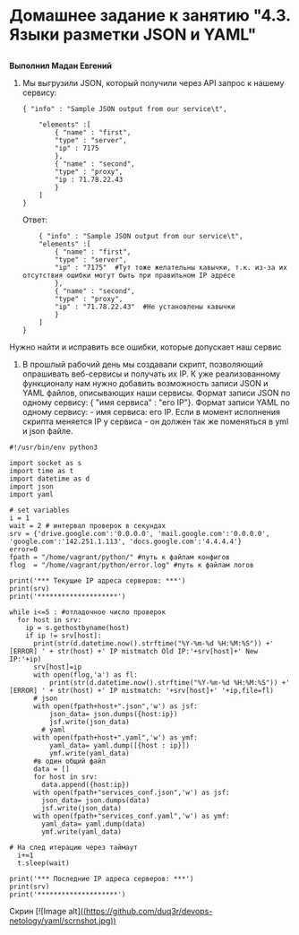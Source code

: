 # **Домашнее задание к занятию "4.3. Языки разметки JSON и YAML"**


## 
**Выполнил Мадан Евгений**



1. Мы выгрузили JSON, который получили через API запрос к нашему сервису:

    ```
    { "info" : "Sample JSON output from our service\t",

        "elements" :[
            { "name" : "first",
            "type" : "server",
            "ip" : 7175 
            },
            { "name" : "second",
            "type" : "proxy",
            "ip : 71.78.22.43
            }
        ]
    }
    ```
    Ответ:
    ```
        { "info" : "Sample JSON output from our service\t",
        "elements" :[
            { "name" : "first",
            "type" : "server",
            "ip" : "7175"  #Тут тоже желательны кавычки, т.к. из-за их отсутствия ошибки могут быть при правильном IP адресе
            },
            { "name" : "second",
            "type" : "proxy",
            "ip" : "71.78.22.43"  #Не установлены кавычки 
            }
        ]
    }
    ```


Нужно найти и исправить все ошибки, которые допускает наш сервис



1. В прошлый рабочий день мы создавали скрипт, позволяющий опрашивать веб-сервисы и получать их IP. К уже реализованному функционалу нам нужно добавить возможность записи JSON и YAML файлов, описывающих наши сервисы. Формат записи JSON по одному сервису: { "имя сервиса" : "его IP"}. Формат записи YAML по одному сервису: - имя сервиса: его IP. Если в момент исполнения скрипта меняется IP у сервиса - он должен так же поменяться в yml и json файле.


```
#!/usr/bin/env python3

import socket as s
import time as t
import datetime as d
import json
import yaml

# set variables
i = 1
wait = 2 # интервал проверок в секундах
srv = {'drive.google.com':'0.0.0.0', 'mail.google.com':'0.0.0.0', 'google.com':'142.251.1.113', 'docs.google.com':'4.4.4.4'}
error=0
fpath = "/home/vagrant/python/" #путь к файлам конфигов
flog  = "/home/vagrant/python/error.log" #путь к файлам логов

print('*** Текущие IP адреса серверов: ***')
print(srv)
print('********************')

while i<=5 : #отладочное число проверок
  for host in srv:
    ip = s.gethostbyname(host)
    if ip != srv[host]:
      print(str(d.datetime.now().strftime("%Y-%m-%d %H:%M:%S")) +' [ERROR] ' + str(host) +' IP mistmatch Old IP:'+srv[host]+' New IP:'+ip)
      srv[host]=ip
      with open(flog,'a') as fl:
          print(str(d.datetime.now().strftime("%Y-%m-%d %H:%M:%S")) +' [ERROR] ' + str(host) +' IP mistmatch: '+srv[host]+' '+ip,file=fl)
      # json
      with open(fpath+host+".json",'w') as jsf:
          json_data= json.dumps({host:ip})
          jsf.write(json_data)
        # yaml
      with open(fpath+host+".yaml",'w') as ymf:
          yaml_data= yaml.dump([{host : ip}])
          ymf.write(yaml_data)
      #в один общий файл
      data = []
      for host in srv:
        data.append({host:ip})
      with open(fpath+"services_conf.json",'w') as jsf:
        json_data= json.dumps(data)
        jsf.write(json_data)
      with open(fpath+"services_conf.yaml",'w') as ymf:
        yaml_data= yaml.dump(data)
        ymf.write(yaml_data)

# На след итерацию через таймаут
  i+=1
  t.sleep(wait)

print('*** Последние IP адреса серверов: ***')
print(srv)
print('********************')
```

Скрин
[![Image alt][((https://github.com/duq3r/devops-netology/yaml/scrnshot.jpg))](https://github.com/duq3r/devops-netology/blob/main/yaml/scrnshot.jpg)
